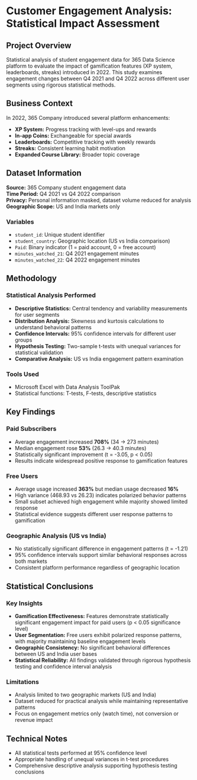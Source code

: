 # Customer Engagement Analysis: Statistical Impact Assessment

## Project Overview

Statistical analysis of student engagement data for 365 Data Science platform to evaluate the impact of gamification features (XP system, leaderboards, streaks) introduced in 2022. This study examines engagement changes between Q4 2021 and Q4 2022 across different user segments using rigorous statistical methods.

## Business Context

In 2022, 365 Company introduced several platform enhancements:
- **XP System:** Progress tracking with level-ups and rewards
- **In-app Coins:** Exchangeable for special awards  
- **Leaderboards:** Competitive tracking with weekly rewards
- **Streaks:** Consistent learning habit motivation
- **Expanded Course Library:** Broader topic coverage

## Dataset Information

**Source:** 365 Company student engagement data  
**Time Period:** Q4 2021 vs Q4 2022 comparison  
**Privacy:** Personal information masked, dataset volume reduced for analysis  
**Geographic Scope:** US and India markets only 

### Variables
- `student_id`: Unique student identifier
- `student_country`: Geographic location (US vs India comparison)
- `Paid`: Binary indicator (1 = paid account, 0 = free account)
- `minutes_watched_21`: Q4 2021 engagement minutes
- `minutes_watched_22`: Q4 2022 engagement minutes

## Methodology

### Statistical Analysis Performed
- **Descriptive Statistics:** Central tendency and variability measurements for user segments
- **Distribution Analysis:** Skewness and kurtosis calculations to understand behavioral patterns
- **Confidence Intervals:** 95% confidence intervals for different user groups
- **Hypothesis Testing:** Two-sample t-tests with unequal variances for statistical validation
- **Comparative Analysis:** US vs India engagement pattern examination

### Tools Used
- Microsoft Excel with Data Analysis ToolPak
- Statistical functions: T-tests, F-tests, descriptive statistics

## Key Findings

### Paid Subscribers
- Average engagement increased **708%** (34 → 273 minutes)
- Median engagement rose **53%** (26.3 → 40.3 minutes)
- Statistically significant improvement (t = -3.05, p < 0.05)
- Results indicate widespread positive response to gamification features

### Free Users  
- Average usage increased **363%** but median usage decreased **16%**
- High variance (468.93 vs 26.23) indicates polarized behavior patterns
- Small subset achieved high engagement while majority showed limited response
- Statistical evidence suggests different user response patterns to gamification

### Geographic Analysis (US vs India)
- No statistically significant difference in engagement patterns (t = -1.21)
- 95% confidence intervals support similar behavioral responses across both markets
- Consistent platform performance regardless of geographic location

## Statistical Conclusions

### Key Insights
- **Gamification Effectiveness:** Features demonstrate statistically significant engagement impact for paid users (p < 0.05 significance level)
- **User Segmentation:** Free users exhibit polarized response patterns, with majority maintaining baseline engagement levels
- **Geographic Consistency:** No significant behavioral differences between US and India user bases
- **Statistical Reliability:** All findings validated through rigorous hypothesis testing and confidence interval analysis

### Limitations
- Analysis limited to two geographic markets (US and India)
- Dataset reduced for practical analysis while maintaining representative patterns
- Focus on engagement metrics only (watch time), not conversion or revenue impact

## Technical Notes
- All statistical tests performed at 95% confidence level
- Appropriate handling of unequal variances in t-test procedures
- Comprehensive descriptive analysis supporting hypothesis testing conclusions
